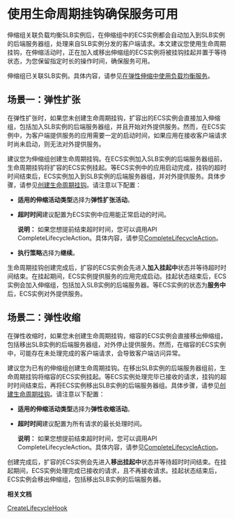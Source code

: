 # 使用生命周期挂钩确保服务可用

伸缩组关联负载均衡SLB实例后，在伸缩组中的ECS实例都会自动加入到SLB实例的后端服务器组，处理来自SLB实例分发的客户端请求。本文建议您使用生命周期挂钩，在伸缩活动时，正在加入或移出伸缩组的ECS实例将被挂钩挂起并置于等待状态，为您保留指定时长的操作时间，确保服务可用。

伸缩组已关联SLB实例。具体内容，请参见[在弹性伸缩中使用负载均衡服务](/intl.zh-CN/实例管理/负载均衡实例/在弹性伸缩中使用负载均衡服务.md)。

## 场景一：弹性扩张

在弹性扩张时，如果您未创建生命周期挂钩，扩容出的ECS实例会直接加入伸缩组，包括加入SLB实例的后端服务器组，并且开始对外提供服务。然而，在ECS实例中，为客户端提供服务的应用需要一定的启动时间，如果应用在接收客户端请求时尚未启动，则无法对外提供服务。

建议您为伸缩组创建生命周期挂钩。在ECS实例加入SLB实例的后端服务器组前，生命周期挂钩将扩容的ECS实例挂起。等ECS实例中的应用启动完成，挂钩的超时时间结束后，ECS实例加入到SLB实例的后端服务器组，并对外提供服务。具体步骤，请参见[创建生命周期挂钩](/intl.zh-CN/伸缩组/生命周期挂钩/创建生命周期挂钩.md)。请注意以下配置：

-   **适用的伸缩活动类型**选择为**弹性扩张活动**。
-   **超时时间**建议配置为ECS实例中应用能正常启动的时间。

    **说明：** 如果您想提前结束超时时间，您可以调用API CompleteLifecycleAction。具体内容，请参见[CompleteLifecycleAction](/intl.zh-CN/API参考/生命周期挂钩/CompleteLifecycleAction.md)。

-   **执行策略**选择为**继续**。

生命周期挂钩创建完成后，扩容的ECS实例会先进入**加入挂起中**状态并等待超时时间结束。在挂起期间，ECS实例提供服务的应用完成启动。挂起状态结束后，ECS实例会加入伸缩组，包括加入SLB实例的后端服务器。等ECS实例的状态为**服务中**后，ECS实例对外提供服务。

## 场景二：弹性收缩

在弹性收缩时，如果您未创建生命周期挂钩，缩容的ECS实例会直接移出伸缩组，包括移出SLB实例的后端服务器组，对外停止提供服务。然而，在缩容的ECS实例中，可能存在未处理完成的客户端请求，会导致客户端访问异常。

建议您为已有的伸缩组创建生命周期挂钩。在移出SLB实例的后端服务器组前，生命周期挂钩将缩容的ECS实例挂起。等ECS实例处理完毕已接收的请求，挂钩的超时时间结束后，再将ECS实例移出SLB实例的后端服务器组。具体步骤，请参见[创建生命周期挂钩](/intl.zh-CN/伸缩组/生命周期挂钩/创建生命周期挂钩.md)。请注意以下配置：

-   **适用的伸缩活动类型**选择为**弹性收缩活动**。
-   **超时时间**建议配置为所有请求的最长处理时间。

    **说明：** 如果您想提前结束超时时间，您可以调用API CompleteLifecycleAction。具体内容，请参见[CompleteLifecycleAction](/intl.zh-CN/API参考/生命周期挂钩/CompleteLifecycleAction.md)。


创建完成后，扩容的ECS实例会先进入**移出挂起中**状态并等待超时时间结束。在挂起期间，ECS实例处理完成已接收的请求，且不再接收请求。挂起状态结束后，ECS实例会移出伸缩组，包括移出SLB实例的后端服务器。

**相关文档**  


[CreateLifecycleHook](/intl.zh-CN/API参考/生命周期挂钩/CreateLifecycleHook.md)

